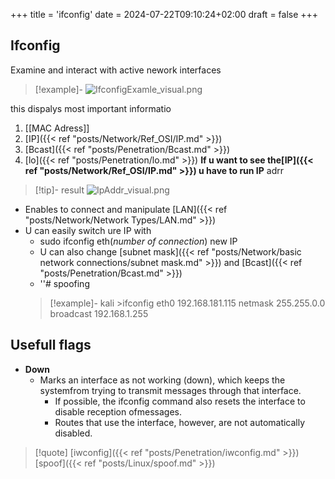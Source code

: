 +++
title = 'ifconfig'
date = 2024-07-22T09:10:24+02:00
draft = false
+++

## Ifconfig 
Examine and interact with active nework interfaces 

>[!example]-
>![IfconfigExamle_visual.png](/Notes/IfconfigExamle_visual.png)

this dispalys most important informatio 
1.  [[MAC Adress]]
2. [IP]({{< ref "posts/Network/Ref_OSI/IP.md" >}})
3. [Bcast]({{< ref "posts/Penetration/Bcast.md" >}})
4. [lo]({{< ref "posts/Penetration/lo.md" >}})
**If u want to see the[IP]({{< ref "posts/Network/Ref_OSI/IP.md" >}}) u have to 
run IP**  adrr
>[!tip]- result
>![IpAddr_visual.png](/Notes/IpAddr_visual.png)

- Enables to connect and  manipulate [LAN]({{< ref "posts/Network/Network Types/LAN.md" >}})
- U can easily switch ure IP with 
	- sudo ifconfig eth(*number of connection*) new IP
	- U can also change [subnet mask]({{< ref "posts/Network/basic network connections/subnet mask.md" >}}) and  [Bcast]({{< ref "posts/Penetration/Bcast.md" >}}) 
	-  ''#  spoofing 
	>[!example]- 
	>kali >ifconfig eth0 192.168.181.115 netmask 255.255.0.0 broadcast 192.168.1.255
 
## Usefull flags 

- **Down**
	- Marks an interface as not working (down), which keeps the systemfrom trying to transmit messages through that interface. 
		-  If possible, the ifconfig command also resets the interface to disable reception ofmessages.  
		- Routes that use the interface,
		    however, are not automatically disabled.

 
>[!quote] [iwconfig]({{< ref "posts/Penetration/iwconfig.md" >}}) [spoof]({{< ref "posts/Linux/spoof.md" >}})